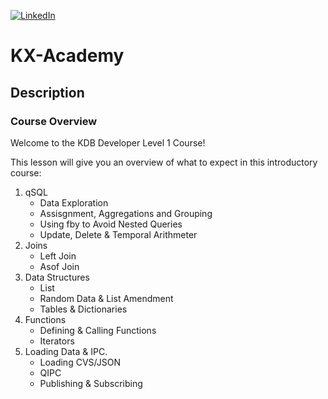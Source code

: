 [![LinkedIn][linkedin-shield]][linkedin-url-Bucsa]

# KX-Academy

## Description


### Course Overview

Welcome to the KDB Developer Level 1 Course!

This lesson will give you an overview of what to expect in this introductory course:

1. qSQL
   - Data Exploration
   - Assisgnment, Aggregations and Grouping
   - Using fby to Avoid Nested Queries
   - Update, Delete & Temporal Arithmeter 
2. Joins 
   - Left Join
   - Asof Join
3. Data Structures
   - List
   - Random Data & List Amendment
   - Tables & Dictionaries
4. Functions
   - Defining & Calling Functions
   - Iterators
5. Loading Data & IPC.
    - Loading CVS/JSON
    - QIPC
    - Publishing & Subscribing

[linkedin-shield]: https://img.shields.io/badge/-LinkedIn-black.svg?style=for-the-badge&logo=linkedin&colorB=555
[linkedin-url-Bucsa]: https://www.linkedin.com/in/justin-bucsa
